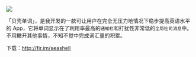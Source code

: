 ![](http://ww4.sinaimg.cn/large/86e2ff85gw1f4a97os478j20m80goq74.jpg)

「贝壳单词」，是我开发的一款可让用户在完全无压力地情况下稳步提高英语水平的 App，它将单词显示在了利用率最高的`通知栏`和打扰性非常低的`全局吐司消息`中。不用撇开其他事情，不知不觉中完成词汇量的积累。

下载：http://fir.im/seashell
